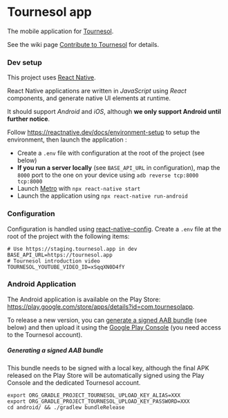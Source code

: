 # Tournesol app

The mobile application for [Tournesol](https://tournesol.app).

See the wiki page [Contribute to Tournesol](https://wiki.tournesol.app/index.php/Contribute_to_Tournesol) for details.

### Dev setup

This project uses [React Native](https://reactnative.dev/).

React Native applications are written in *JavaScript* using *React* components, and generate native UI elements at runtime.

It should support *Android* and *iOS*, although **we only support Android until further notice**.

Follow <https://reactnative.dev/docs/environment-setup> to setup the environment, then launch the application :

* Create a `.env` file with configuration at the root of the project (see below)
* **If you run a server locally** (see `BASE_API_URL` in configuration), map the `8000` port to the one on your device using `adb reverse tcp:8000 tcp:8000`
* Launch [Metro](https://facebook.github.io/metro/) with `npx react-native start`
* Launch the application using `npx react-native run-android`

### Configuration

Configuration is handled using [react-native-config](https://github.com/luggit/react-native-config).
Create a `.env` file at the root of the project with the following items:

    # Use https://staging.tournesol.app in dev
    BASE_API_URL=https://tournesol.app
    # Tournesol introduction video
    TOURNESOL_YOUTUBE_VIDEO_ID=xSqqXN0D4fY

### Android Application

The Android application is available on the Play Store: <https://play.google.com/store/apps/details?id=com.tournesolapp>.

To release a new version, you can [generate a signed AAB bundle](https://reactnative.dev/docs/signed-apk-android#generating-the-release-aab) (see below) and then upload it using the [Google Play Console](https://play.google.com/console) (you need access to the Tournesol account).

##### Generating a signed AAB bundle

This bundle needs to be signed with a local key, although the final APK released on the Play Store will be automatically signed using the Play Console and the dedicated Tournesol account.

    export ORG_GRADLE_PROJECT_TOURNESOL_UPLOAD_KEY_ALIAS=XXX
    export ORG_GRADLE_PROJECT_TOURNESOL_UPLOAD_KEY_PASSWORD=XXX
    cd android/ && ./gradlew bundleRelease
